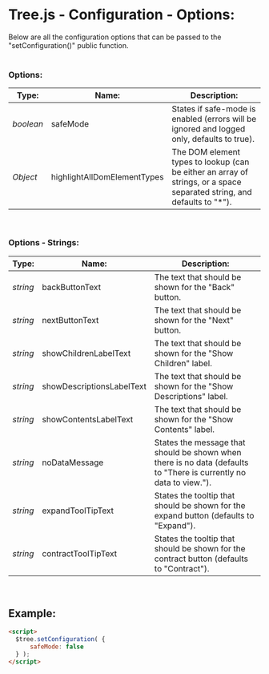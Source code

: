 # Tree.js - Configuration - Options:

Below are all the configuration options that can be passed to the "setConfiguration()" public function.
<br>
<br>


### Options:

| Type: | Name: | Description: |
| --- | --- | --- |
| *boolean* | safeMode | States if safe-mode is enabled (errors will be ignored and logged only, defaults to true). |
| *Object* | highlightAllDomElementTypes | The DOM element types to lookup (can be either an array of strings, or a space separated string, and defaults to "*"). |

<br/>


### Options - Strings:

| Type: | Name: | Description: |
| --- | --- | --- |
| *string* | backButtonText | The text that should be shown for the "Back" button. |
| *string* | nextButtonText | The text that should be shown for the "Next" button. |
| *string* | showChildrenLabelText | The text that should be shown for the "Show Children" label. |
| *string* | showDescriptionsLabelText | The text that should be shown for the "Show Descriptions" label. |
| *string* | showContentsLabelText | The text that should be shown for the "Show Contents" label. |
| *string* | noDataMessage | States the message that should be shown when there is no data (defaults to "There is currently no data to view."). |
| *string* | expandToolTipText | States the tooltip that should be shown for the expand button (defaults to "Expand"). |
| *string* | contractToolTipText | States the tooltip that should be shown for the contract button (defaults to "Contract"). |

<br/>


## Example:


```markdown
<script> 
  $tree.setConfiguration( {
      safeMode: false
  } );
</script>
```